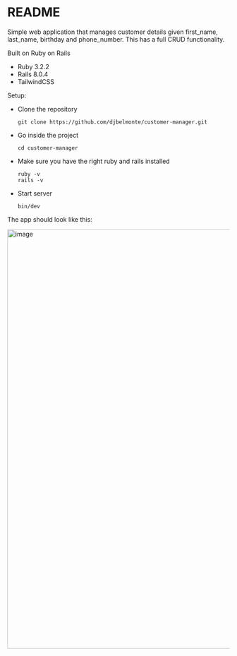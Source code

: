 # README

Simple web application that manages customer details given first_name, last_name, birthday and phone_number.
This has a full CRUD functionality.

Built on Ruby on Rails
- Ruby 3.2.2
- Rails 8.0.4
- TailwindCSS

Setup:
- Clone the repository
  ```
  git clone https://github.com/djbelmonte/customer-manager.git
  ```
- Go inside the project
  ```
  cd customer-manager
  ```
- Make sure you have the right ruby and rails installed
  ```
  ruby -v
  rails -v
  ```
- Start server
  ```
  bin/dev
  ```

The app should look like this:

<img width="1917" height="950" alt="image" src="https://github.com/user-attachments/assets/66567fa7-4e8b-46f7-8349-7749a337b478" />
